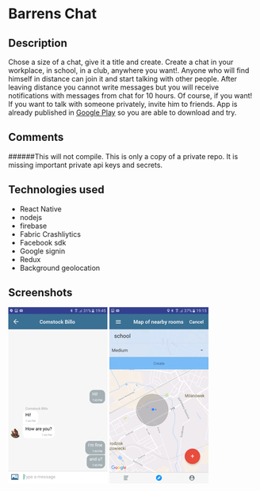 # Barrens Chat

## Description
Chose a size of a chat, give it a title and create. Create a chat in your workplace, 
in school, in a club, anywhere you want!. Anyone who will find himself in 
distance can join it and start talking with other people. 
After leaving distance you cannot write messages but you 
will receive notifications with messages from chat for 10 hours. Of course, if you want! If 
you want to talk with someone privately, invite him to friends. App is already published in [Google Play](https://play.google.com/store/apps/details?id=com.believeapps.barrens)
so you are able to download and try.

## Comments
######This will not compile. This is only a copy of a private repo. It is missing important private api keys and secrets.


## Technologies used
- React Native
- nodejs
- firebase
- Fabric Crashliytics
- Facebook sdk
- Google signin
- Redux
- Background geolocation

## Screenshots
![screenshot1](https://github.com/konradkluz/ReactNative-BarrensChat/blob/master/Screenshot_1.png)
![screenshot2](https://github.com/konradkluz/ReactNative-BarrensChat/blob/master/Screenshot_2.png)
